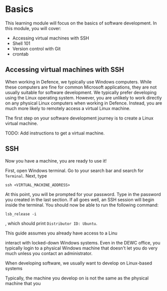 # Basics

This learning module will focus on the basics of software development. In this module, you will cover:

- Accessing virtual machines with SSH
- Shell 101
- Version control with Git
- crontab

## Accessing virtual machines with SSH

When working in Defence, we typically use Windows computers. While these computers are fine for common
Microsoft applications, they are not usually suitable for software development. We typically prefer
developing using the Linux operating system. However, you are unlikely to work directly on any physical
Linux computers when working in Defence. Instead, you are much more likely to remotely access a virtual
Linux machine.

The first step on your software development journey is to create a Linux virtual machine.

TODO: Add instructions to get a virtual machine.

## SSH

Now you have a machine, you are ready to use it!

First, open Windows terminal. Go to your search bar and search for `Terminal`. Next, type

```
ssh <VIRTUAL_MACHINE_ADDRESS>
```

At this point, you will be prompted for your password. Type in the password you created in the last section.
If all goes well, an SSH session will begin inside the terminal. You should now be able to run the following command:

```
lsb_release -i
```

, which should print `Distributor ID: Ubuntu`.




This guide assumes you already have access to a Linu

interact with locked-down Windows systems. Even in the DEWC office,
you typically login to a physical Windows machine that doesn't let you do very much unless you contact an
administrator.

When developing software, we usually want to develop on Linux-based systems

Typically, the machine you develop on is not the same as the physical machine that you 



